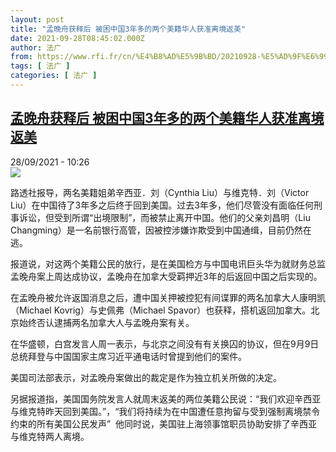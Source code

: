 ```yaml
---
layout: post
title: "孟晚舟获释后 被困中国3年多的两个美籍华人获准离境返美"
date: 2021-09-28T08:45:02.000Z
author: 法广
from: https://www.rfi.fr/cn/%E4%B8%AD%E5%9B%BD/20210928-%E5%AD%9F%E6%99%9A%E8%88%9F%E8%8E%B7%E9%87%8A%E5%90%8E-%E8%A2%AB%E5%9B%B0%E4%B8%AD%E5%9B%BD3%E5%B9%B4%E5%A4%9A%E7%9A%84%E4%B8%A4%E4%B8%AA%E7%BE%8E%E7%B1%8D%E5%8D%8E%E4%BA%BA%E8%8E%B7%E5%87%86%E7%A6%BB%E5%A2%83%E8%BF%94%E7%BE%8E
tags: [ 法广 ]
categories: [ 法广 ]
---
```

<!--1632818702000-->
[孟晚舟获释后 被困中国3年多的两个美籍华人获准离境返美](https://www.rfi.fr/cn/%E4%B8%AD%E5%9B%BD/20210928-%E5%AD%9F%E6%99%9A%E8%88%9F%E8%8E%B7%E9%87%8A%E5%90%8E-%E8%A2%AB%E5%9B%B0%E4%B8%AD%E5%9B%BD3%E5%B9%B4%E5%A4%9A%E7%9A%84%E4%B8%A4%E4%B8%AA%E7%BE%8E%E7%B1%8D%E5%8D%8E%E4%BA%BA%E8%8E%B7%E5%87%86%E7%A6%BB%E5%A2%83%E8%BF%94%E7%BE%8E)
------

<div>
<div>28/09/2021 - 10:26</div><img src="https://s.rfi.fr/media/display/e1ebfa44-0d36-11ea-91ed-005056bfe576/2011-09-16_Drapeaux_CHINA-USA-TAIWAN.JPG"><div >                    <p>路透社报导，两名美籍姐弟辛西亚．刘（Cynthia Liu）与维克特．刘（Victor Liu）在中国待了3年多之后终于回到美国。过去3年多，他们尽管没有面临任何刑事诉讼，但受到所谓“出境限制”，而被禁止离开中国。他们的父亲刘昌明（Liu Changming）是一名前银行高管，因被控涉嫌诈欺受到中国通缉，目前仍然在逃。</p><p>报道说，对这两个美籍公民的放行，是在美国检方与中国电讯巨头华为就财务总监孟晚舟案上周达成协议，孟晚舟在加拿大受羁押近3年的后返回中国之后实现的。</p><p>在孟晚舟被允许返国消息之后，遭中国关押被控犯有间谍罪的两名加拿大人康明凯（Michael Kovrig）与史佩弗（Michael Spavor）也获释，搭机返回加拿大。北京始终否认逮捕两名加拿大人与孟晚舟案有关。</p><p>在华盛顿，白宫发言人周一表示，与北京之间没有有关换囚的协议，但在9月9日总统拜登与中国国家主席习近平通电话时曾提到他们的案件。</p><p>美国司法部表示，对孟晚舟案做出的裁定是作为独立机关所做的决定。</p><p>另据报道指，美国国务院发言人就周末返美的两位美籍公民说：“我们欢迎辛西亚与维克特昨天回到美国。”，“我们将持续为在中国遭任意拘留与受到强制离境禁令约束的所有美国公民发声”  他同时说，美国驻上海领事馆职员协助安排了辛西亚与维克特两人离境。</p>                                            <div data-selfpromo-newsletter>    </div>    <div data-selfpromo-app>    </div>                </div>
</div>
